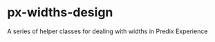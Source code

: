 px-widths-design
=========

A series of helper classes for dealing with widths in Predix Experience
